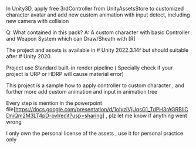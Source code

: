 In Unity3D, apply free 3rdController from UnityAssetsStore to customized character avatar and add new custom animation with input detect, including new camera with collision

Q: What contained in this pack? A: A custom character with basic Controller and Weapon System which can Draw/Sheath with [R]

The project and assets is available in # Unity 2022.3.14f but should suitable after # Unity 2020.

Project use Standard built-in render pipeline ( Specially check if your project is URP or HDRP will cause material error)

This project is a sample how to apply controller to custom character , and further more add custom animation and input in animation tree

Every step is mention in the powerpoint file[https://docs.google.com/presentation/d/1oIyziVjUqsG1_TdPH3rAGRBIiCDniQm2M3LT4pD-ovI/edit?usp=sharing] , plz let me know if anything went wrong

I only own the personal license of the assets , use it for personal practice only

